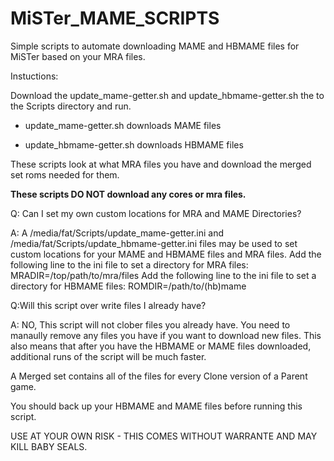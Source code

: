 # MiSTer_MAME_SCRIPTS
Simple scripts to automate downloading MAME and HBMAME files for MiSTer based on your MRA files.

Instuctions: 

Download the update_mame-getter.sh and update_hbmame-getter.sh the to the Scripts directory and run.

* update_mame-getter.sh downloads MAME files

* update_hbmame-getter.sh downloads HBMAME files

These scripts look at what MRA files you have and download the merged set roms needed for them. 

**These scripts DO NOT download any cores or mra files.** 


Q: Can I set my own custom locations for MRA and MAME Directories? 

A: A /media/fat/Scripts/update_mame-getter.ini and /media/fat/Scripts/update_hbmame-getter.ini files may be used to set custom locations for your MAME and HBMAME files and MRA files.
Add the following line to the ini file to set a directory for MRA files: MRADIR=/top/path/to/mra/files
Add the following line to the ini file to set a directory for HBMAME files: ROMDIR=/path/to/(hb)mame

Q:Will this script over write files I already have?

A: NO, This script will not clober files you already have. You need to manaully remove any files you have if you want to download new files. This also means that after you have the HBMAME or MAME files downloaded, additional runs of the script will be much faster.

A Merged set contains all of the files for every Clone version of a Parent game.

You should back up your HBMAME and MAME files before running this script.

USE AT YOUR OWN RISK - THIS COMES WITHOUT WARRANTE AND MAY KILL BABY SEALS.
